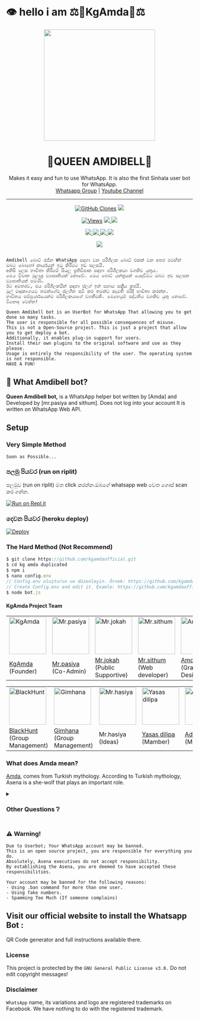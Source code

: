 #          👁️ hello i am ⚖️🐝KgAmda🐝⚖️

<div align="center">
  <img src="https://i.ibb.co/QP79fy2/LOGO.jpg" width="300" height="300">      
  <h1>👸QUEEN AMDIBELL👸
</div>
<p align="center">
    Makes it easy and fun to use WhatsApp. It is also the first Sinhala user bot for WhatsApp.
    <br>
        <a href="https://chat.whatsapp.comFsG75qXAN23BI4/AAH6zisn">Whatsapp Group</a> |
        <a href="https://www.youtbe.com/channel/UCQioJ1z2MdVeK/IY7Wh9TUA">Youtube Channel</a>
    <br>
</p>

----


<p align="center">
  <a href="https://github.com/Kgamdaofficial"><img alt="GitHub Clones" src="https://img.shields.io/badge/dynamic/json?style=flat-square&label=Docker pulls&query=count&url=https://github.com/agentnox/8gh32jk565/blob/main/automated_repo.json?raw=True&logo=github"></a>
  
  </a>
  <a href="https://github.com/Kgamdaofficial">
    <img src="https://img.shields.io/docker/image-size/fusuf/whatsasena?style=flat-square&logo=github&label=Image Size">
    
  </a>
</p>

<p align="center">

  <a href="https://github.com/Kgamdaofficial">
    <img src="https://hits.seeyoufarm.com/api/count/incr/badge.svg?url=https%3A%2F%2Fgithub.com%2FBKgamdaofficial%2FAmdibell&count_bg=%2379C83D&title_bg=%23555555&icon=gitpod.svg&icon_color=%23E7E7E7&title=Views&edge_flat=false" alt="Views"/></a>
  
  </a>
  <a href="https://github.com/Kgamdaofficial/fork">
    <img src="https://img.shields.io/github/forks/Kgamdaofficial/Amdibell?label=Fork&style=social">
    
  </a>
  <a href="https://github.com/Kgamdaofficial/stargazers">
    <img src="https://img.shields.io/github/stars/Kgamdaofficial/Amdibell?style=social">
  </a>
</p>

<p align="center">
  <a href="httsp://github.com/Kgamdaofficial">
    <img src="https://img.shields.io/github/repo-size/Kgamdaofficial/Amdibell?color=purple&label=Repo%20Size&style=plastic">

  </a>
  <a href="httsp://github.com/Kgamdaofficial">
    <img src="https://img.shields.io/github/license/Kgamdaofficial/Amdibell?color=purple&label=License&style=plastic">

  </a>
  <a href="httsp://github.com/Kgamdaofficial">
    <img src="https://img.shields.io/github/languages/top/Kgamdaofficial/Amdibell?color=purple&label=Javascript&style=plastic">

  </a>
  <a href="httsp://github.com/Kgamdaofficial">
    <img src="https://img.shields.io/static/v1?label=Author&message=kg%20amda&color=purple&style=plastic">

  </a>
  </p>
 <p align="center">
  <a href="https://wa.me/94761444438">
    <img src="https://img.shields.io/badge/Contact%20Me%20On%20Whatsapp-🎭🛡️⛓️📴⚙️🔱KG%20Amda%20Bot-purple&style=plastic">

  </a>
</p>

```

Amdibell බොට් රැජින WhatsApp සඳහා වන පරිශීලක බොට් එකක් වන අතර එමඟින් ඔබට බොහෝ කාර්යයන් ඉටු කිරීමට ඉඩ සලසයි.
අනිසි ලෙස භාවිතා කිරීමේ සියලු ප්‍රතිවිපාක සඳහා පරිශීලකයා වගකිව යුතුය.
මෙය විවෘත මූලාශ්‍ර ව්‍යාපෘතියක් නොවේ. මෙය බොට් යන්ත්‍රයක් යෙදවීමට ඔබට ඉඩ සලසන ව්‍යාපෘතියක් පමණි.
ඊට අමතරව, එය පරිශීලකයින් සඳහා ප්ලග් ඉන් සහාය සක්‍රීය කරයි.
මුල් මෘදුකාංගයට තමන්ගේම ප්ලගීන සවි කර තමන්ට කැමති පරිදි භාවිතා කරන්න.
භාවිතය සම්පූර්ණයෙන්ම පරිශීලකයාගේ වගකීමකි. මෙහෙයුම් පද්ධතිය වගකිව යුතු නොවේ.
විනොද වෙන්න!
```

```
Queen Amdibell bot is an UserBot for WhatsApp That allowing you to get done so many tasks.
The user is responsible for all possible consequences of misuse.
This is not a Open-Source project. This is just a project that allow you to get deploy a bot.
Additionally, it enables plug-in support for users.
Install their own plugins to the original software and use as they please.
Usage is entirely the responsibility of the user. The operating system is not responsible.
HAVE A FUN!
```


## 🔎 What Amdibell bot?
**Queen Amdibell bot,** is a WhatsApp helper bot written by [Amda] and Developed by [mr.pasiya and sithum]. Does not log into your account It is written on WhatsApp Web API.

## Setup
### Very Simple Method
`Soon as Possible...`

### පලමු පියවර (run on riplit)
පලමුව (run on riplit) මත click කරන්න.ඔබගේ whatsapp web වෙත ගොස් scan කර ගන්න.

[![Run on Repl.it](https://replit.com/badge/github/kgamdaofficial/Amdibell)](https://replit.com/@KgAmda/QueenAmdibell-QR?v=1)

### දෙවන පියවර (heroku deploy)
[![Deploy](https://www.herokucdn.com/deploy/button.svg)](https://heroku.com/deploy?template=https://github.com/Kgamdaofficial/Amdibell)


### The Hard Method (Not Recommend)
```js
$ git clone https://github.com/kgamdaofficial.git
$ cd kg amda duplicated
$ npm i
$ nano config.env
// Config.env oluşturun ve düzenleyin. Örnek: https://github.com/kgamdaofficial/wiki/config.env-Example
// Create Config.env and edit it. Examle: https://github.com/kgamdaofficial/wiki/config.env-Example
$ node bot.js
```

#### KgAmda Project Team

<table>
										<tbody>
											<tr>
												<td><a href="httsp://github.com/kgamdaofficial/"><img src="https://i.ibb.co/fqn5sM7/LOGO.jpg" width="100" height="100" alt="KgAmda"></a></td>
												<td><a href="httsp://github.com/kgamdaofficial/"><img src="https://i.ibb.co/4my3Tvp/LOGO.jpg" width="100" height="100" alt="Mr.pasiya"></a></td>
												<td><a href="httsp://github.com/kgamdaofficial/"><img src="https://i.ibb.co/6Nb6hkx/LOGO.jpg" width="100" height="100" alt="Mr.jokah"></a></td>
												<td><a href="httsp://github.com/kgamdaofficial/"><img src="https://i.ibb.co/gdbjswr/LOGO.jpg" width="100" height="100" alt="Mr.sithum"></a></td>
												<td><a href="httsp://github.com/kgamdaofficial/"><img src="https://i.ibb.co/sWjm7g6/LOGO.jpg" width="100" height="100" alt="AmdiBell"></a></td>
										                <td><a href="httsp://github.com/kgamdaofficial/"><img src="https://i.ibb.co/hYMLjVX/LOGO.jpg" width="100" height="100" alt="Mr.kavee"></a></td>										                                                                                </tr>
											<tr>
												<td><a href="httsp://github.com/kgamdaofficial">KgAmda</a></br>(Founder)</td>
												<td><a href="httsp://github.com/kgamdaofficial/">	Mr.pasiya</a></br>(Co-Admin)</td>
												<td><a href="httsp://github.com/kgamdaofficial/">Mr.jokah</a></br>(Public Supportive)</td>
												<td><a href="httsp://github.com/kgamdaofficial">	Mr.sithum</a></br>(Web developer)</td>
												<td><a href="httsp://github.com/kgamdaofficial/">AmdiBell</a></br>(Graphic Designer)</td>
												<td><a href="httsp://github.com/kgamdaofficial">Mr.kavee</a></br>(Group Management)</td>
											</tbody>
									</table>
                  <table>
										<tbody>
											<tr>
												<td><a href="httsp://github.com/kgamdaofficial/"><img src="https://i.ibb.co/3CP2DPR/LOGO.jpg" width="100" height="100" alt="BlackHunt"></a></td>
												<td><a href="httsp://github.com/kgamdaofficial/"><img src="https://i.ibb.co/cXVY9Yw/LOGO.jpg" width="100" height="100" alt="Gimhana"></a></td>
												<td><a href="httsp://github.com/kgamdaofficial/"><img src="https://i.ibb.co/nz7BbrN/LOGO.jpg" width="100" height="100" alt="Mr.hasiya"></a></td>
												<td><a href="httsp://github.com/kgamdaofficial/"><img src="https://i.ibb.co/8gMSvBB/LOGO.jpg" width="100" height="100" alt="Yasas dilipa"></a></td>
												<td><a href="httsp://github.com/kgamdaofficial/"><img src="https://i.ibb.co/VBzzh95/LOGO.jpg" width="100" height="100" alt="Adeesha"></a></td>
				                                                        </tr>
											<tr>
												<td><a href="httsp://github.com/kgamdaofficial">BlackHunt</a></br>(Group Management)</td>
												<td><a href="httsp://github.com/kgamdaofficial/">Gimhana</a></br>(Group Management)</td>
												<td><ahref="httsp://github.com/kgamdaofficial/">Mr.hasiya</a></br>(Ideas)</td>
												<td><a href="httsp://github.com/kgamdaofficial">Yasas dilipa</a></br>(Mamber)</td>
												<td><a href="httsp://github.com/kgamdaofficial">Adeesha</a></br>(Mamber)</td>
										</tbody>
									</table>


### What does Amda mean?
[Amda](https://tr.wikipedia.org/wiki/Amda), comes from Turkish mythology. According to Turkish mythology, Asena is a she-wolf that plays an important role.

<details>
  <summary><h3>Other Questions ❔</h3></summary>

### Changing Branchs on Local Installation
Amdibell bot uses always **master** branch. If users cloned other branches, they can't able to install it.

</details>

##

### ⚠️ Warning! 
```
Due to Userbot; Your WhatsApp account may be banned.
This is an open source project, you are responsible for everything you do. 
Absolutely, Asena executives do not accept responsibility.
By establishing the Asena, you are deemed to have accepted these responsibilities.

Your account may be banned for the following reasons:
- Using .ban command for more than one user.
- Using fake numbers.
- Spamming Too Much (If someone complains)
```
	  
## Visit our official website to install the Whatsapp Bot :
QR Code generator and full instructions available there.
 
					

### License
This project is protected by the `GNU General Public License v3.0.`
Do not edit copyright messages!

### Disclaimer
`WhatsApp` name, its variations and logo are registered trademarks on Facebook. We have nothing to do with the registered trademark.

	  

	  

